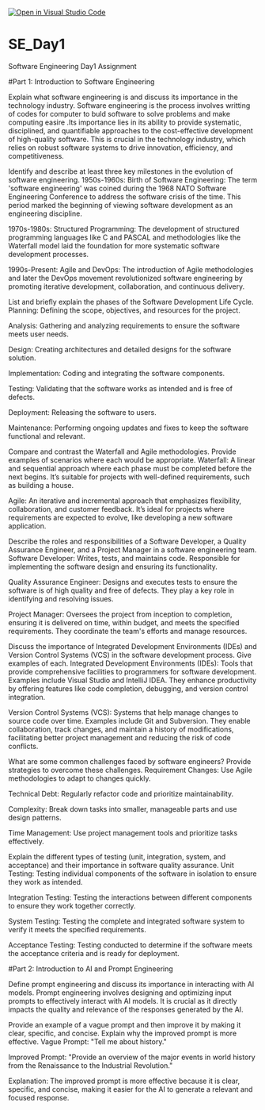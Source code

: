 [![Open in Visual Studio Code](https://classroom.github.com/assets/open-in-vscode-2e0aaae1b6195c2367325f4f02e2d04e9abb55f0b24a779b69b11b9e10269abc.svg)](https://classroom.github.com/online_ide?assignment_repo_id=16953408&assignment_repo_type=AssignmentRepo)
# SE_Day1
Software Engineering Day1 Assignment

#Part 1: Introduction to Software Engineering

Explain what software engineering is and discuss its importance in the technology industry.
Software engineering is the process involves writting of codes for computer to buld software to solve problems and make computing easire .Its importance lies in its ability to provide systematic, disciplined, and quantifiable approaches to the cost-effective development of high-quality software. This is crucial in the technology industry, which relies on robust software systems to drive innovation, efficiency, and competitiveness.

Identify and describe at least three key milestones in the evolution of software engineering.
1950s-1960s: Birth of Software Engineering: The term 'software engineering' was coined during the 1968 NATO Software Engineering Conference to address the software crisis of the time. This period marked the beginning of viewing software development as an engineering discipline.

1970s-1980s: Structured Programming: The development of structured programming languages like C and PASCAL and methodologies like the Waterfall model laid the foundation for more systematic software development processes.

1990s-Present: Agile and DevOps: The introduction of Agile methodologies and later the DevOps movement revolutionized software engineering by promoting iterative development, collaboration, and continuous delivery.

List and briefly explain the phases of the Software Development Life Cycle.
Planning: Defining the scope, objectives, and resources for the project.

Analysis: Gathering and analyzing requirements to ensure the software meets user needs.

Design: Creating architectures and detailed designs for the software solution.

Implementation: Coding and integrating the software components.

Testing: Validating that the software works as intended and is free of defects.

Deployment: Releasing the software to users.

Maintenance: Performing ongoing updates and fixes to keep the software functional and relevant.

Compare and contrast the Waterfall and Agile methodologies. Provide examples of scenarios where each would be appropriate.
Waterfall: A linear and sequential approach where each phase must be completed before the next begins. It’s suitable for projects with well-defined requirements, such as building a house.

Agile: An iterative and incremental approach that emphasizes flexibility, collaboration, and customer feedback. It’s ideal for projects where requirements are expected to evolve, like developing a new software application.

Describe the roles and responsibilities of a Software Developer, a Quality Assurance Engineer, and a Project Manager in a software engineering team.
Software Developer: Writes, tests, and maintains code. Responsible for implementing the software design and ensuring its functionality.

Quality Assurance Engineer: Designs and executes tests to ensure the software is of high quality and free of defects. They play a key role in identifying and resolving issues.

Project Manager: Oversees the project from inception to completion, ensuring it is delivered on time, within budget, and meets the specified requirements. They coordinate the team's efforts and manage resources.

Discuss the importance of Integrated Development Environments (IDEs) and Version Control Systems (VCS) in the software development process. Give examples of each.
Integrated Development Environments (IDEs): Tools that provide comprehensive facilities to programmers for software development. Examples include Visual Studio and IntelliJ IDEA. They enhance productivity by offering features like code completion, debugging, and version control integration.

Version Control Systems (VCS): Systems that help manage changes to source code over time. Examples include Git and Subversion. They enable collaboration, track changes, and maintain a history of modifications, facilitating better project management and reducing the risk of code conflicts.

What are some common challenges faced by software engineers? Provide strategies to overcome these challenges.
Requirement Changes: Use Agile methodologies to adapt to changes quickly.

Technical Debt: Regularly refactor code and prioritize maintainability.

Complexity: Break down tasks into smaller, manageable parts and use design patterns.

Time Management: Use project management tools and prioritize tasks effectively.

Explain the different types of testing (unit, integration, system, and acceptance) and their importance in software quality assurance.
Unit Testing: Testing individual components of the software in isolation to ensure they work as intended.

Integration Testing: Testing the interactions between different components to ensure they work together correctly.

System Testing: Testing the complete and integrated software system to verify it meets the specified requirements.

Acceptance Testing: Testing conducted to determine if the software meets the acceptance criteria and is ready for deployment.

#Part 2: Introduction to AI and Prompt Engineering


Define prompt engineering and discuss its importance in interacting with AI models.
Prompt engineering involves designing and optimizing input prompts to effectively interact with AI models. It is crucial as it directly impacts the quality and relevance of the responses generated by the AI.

Provide an example of a vague prompt and then improve it by making it clear, specific, and concise. Explain why the improved prompt is more effective.
Vague Prompt: "Tell me about history."

Improved Prompt: "Provide an overview of the major events in world history from the Renaissance to the Industrial Revolution."

Explanation: The improved prompt is more effective because it is clear, specific, and concise, making it easier for the AI to generate a relevant and focused response.
